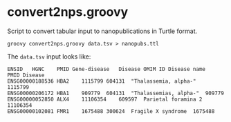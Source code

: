 # convert2nps.groovy

Script to convert tabular input to nanopublications in Turtle format.

```shell
groovy convert2nps.groovy data.tsv > nanopubs.ttl
```

The `data.tsv` input looks like:

```tsv
ENSID	HGNC	PMID Gene-disease	Disease OMIM ID	Disease name	PMID Disease
ENSG00000188536	HBA2	1115799	604131	"Thalassemia, alpha-"	1115799
ENSG00000206172	HBA1	909779	604131	"Thalassemias, alpha-"	909779
ENSG00000052850	ALX4	11106354	609597	Parietal foramina 2 	11106354
ENSG00000102081	FMR1	1675488	300624	Fragile X syndrome 	1675488
```

